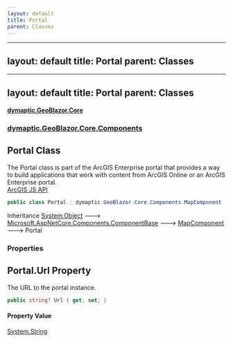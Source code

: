 ```yaml
---
layout: default
title: Portal
parent: Classes
---
```

---
layout: default
title: Portal
parent: Classes
---
---
layout: default
title: Portal
parent: Classes
---
#### [dymaptic.GeoBlazor.Core](index.html 'index')
### [dymaptic.GeoBlazor.Core.Components](index.html#dymaptic.GeoBlazor.Core.Components 'dymaptic.GeoBlazor.Core.Components')

## Portal Class

The Portal class is part of the ArcGIS Enterprise portal that provides a way to build applications that work with content from ArcGIS Online or an ArcGIS Enterprise portal.   
<a target="_blank" href="https://developers.arcgis.com/javascript/latest/api-reference/esri-portal-Portal.html">ArcGIS JS API</a>

```csharp
public class Portal : dymaptic.GeoBlazor.Core.Components.MapComponent
```

Inheritance [System.Object](https://docs.microsoft.com/en-us/dotnet/api/System.Object 'System.Object') &#129106; [Microsoft.AspNetCore.Components.ComponentBase](https://docs.microsoft.com/en-us/dotnet/api/Microsoft.AspNetCore.Components.ComponentBase 'Microsoft.AspNetCore.Components.ComponentBase') &#129106; [MapComponent](dymaptic.GeoBlazor.Core.Components.MapComponent.html 'dymaptic.GeoBlazor.Core.Components.MapComponent') &#129106; Portal
### Properties

<a name='dymaptic.GeoBlazor.Core.Components.Portal.Url'></a>

## Portal.Url Property

The URL to the portal instance.

```csharp
public string? Url { get; set; }
```

#### Property Value
[System.String](https://docs.microsoft.com/en-us/dotnet/api/System.String 'System.String')


